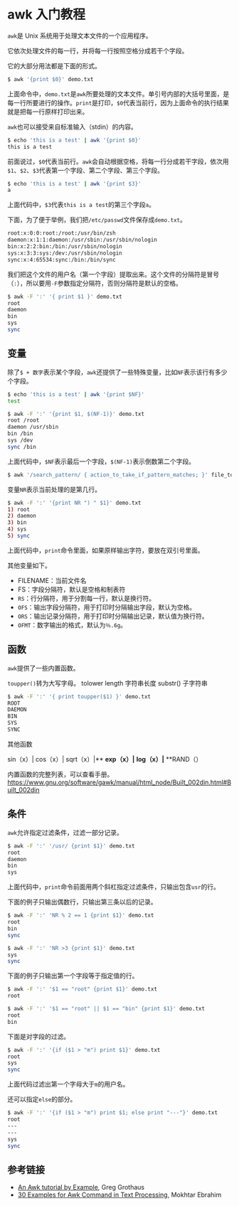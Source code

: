# awk 入门教程

`awk`是 Unix 系统用于处理文本文件的一个应用程序。

它依次处理文件的每一行，并将每一行按照空格分成若干个字段。

它的大部分用法都是下面的形式。

```bash
$ awk '{print $0}' demo.txt
```

上面命令中，`demo.txt`是`awk`所要处理的文本文件。单引号内部的大括号里面，是每一行所要进行的操作。`print`是打印，`$0`代表当前行，因为上面命令的执行结果就是把每一行原样打印出来。

`awk`也可以接受来自标准输入（stdin）的内容。

```bash
$ echo 'this is a test' | awk '{print $0}'
this is a test
```

前面说过，`$0`代表当前行。`awk`会自动根据空格，将每一行分成若干字段，依次用`$1`、`$2`、`$3`代表第一个字段、第二个字段、第三个字段。

```bash
$ echo 'this is a test' | awk '{print $3}'
a
```

上面代码中，`$3`代表`this is a test`的第三个字段`a`。

下面，为了便于举例，我们把`/etc/passwd`文件保存成`demo.txt`。

```bash
root:x:0:0:root:/root:/usr/bin/zsh
daemon:x:1:1:daemon:/usr/sbin:/usr/sbin/nologin
bin:x:2:2:bin:/bin:/usr/sbin/nologin
sys:x:3:3:sys:/dev:/usr/sbin/nologin
sync:x:4:65534:sync:/bin:/bin/sync
```

我们把这个文件的用户名（第一个字段）提取出来。这个文件的分隔符是冒号（`:`），所以要用`-F`参数指定分隔符，否则分隔符是默认的空格。

```bash
$ awk -F ':' '{ print $1 }' demo.txt
root
daemon
bin
sys
sync
```

## 变量

除了`$ + 数字`表示某个字段，`awk`还提供了一些特殊变量，比如`NF`表示该行有多少个字段。

```bash
$ echo 'this is a test' | awk '{print $NF}'
test

$ awk -F ':' '{print $1, $(NF-1)}' demo.txt
root /root
daemon /usr/sbin
bin /bin
sys /dev
sync /bin
```

上面代码中，`$NF`表示最后一个字段，`$(NF-1)`表示倒数第二个字段。

```bash
$ awk '/search_pattern/ { action_to_take_if_pattern_matches; }' file_to_parse
```

变量`NR`表示当前处理的是第几行。

```bash
$ awk -F ':' '{print NR ") " $1}' demo.txt
1) root
2) daemon
3) bin
4) sys
5) sync
```

上面代码中，`print`命令里面，如果原样输出字符，要放在双引号里面。

其他变量如下。

- FILENAME：当前文件名
- FS：字段分隔符，默认是空格和制表符
- `RS`：行分隔符，用于分割每一行，默认是换行符。
- `OFS`：输出字段分隔符，用于打印时分隔输出字段，默认为空格。
- `ORS`：输出记录分隔符，用于打印时分隔输出记录，默认值为换行符。
- `OFMT`：数字输出的格式，默认为`％.6g`。

## 函数

 `awk`提供了一些内置函数。

`toupper()`转为大写字母。
tolower
length 字符串长度
substr() 子字符串

```bash
$ awk -F ':' '{ print toupper($1) }' demo.txt
ROOT
DAEMON
BIN
SYS
SYNC
```

其他函数

sin（x）| cos（x）| sqrt（x）|** **exp（x）|** **log（x）|** **RAND（）

内置函数的完整列表，可以查看手册。https://www.gnu.org/software/gawk/manual/html_node/Built_002din.html#Built_002din

## 条件

`awk`允许指定过滤条件，过滤一部分记录。

```bash
$ awk -F ':' '/usr/ {print $1}' demo.txt
root
daemon
bin
sys
```

上面代码中，`print`命令前面用两个斜杠指定过滤条件，只输出包含`usr`的行。

下面的例子只输出偶数行，只输出第三条以后的记录。

```bash
$ awk -F ':' 'NR % 2 == 1 {print $1}' demo.txt
root
bin
sync

$ awk -F ':' 'NR >3 {print $1}' demo.txt
sys
sync
```

下面的例子只输出第一个字段等于指定值的行。

```bash
$ awk -F ':' '$1 == "root" {print $1}' demo.txt
root

$ awk -F ':' '$1 == "root" || $1 == "bin" {print $1}' demo.txt
root
bin
```

下面是对字段的过滤。

```bash
$ awk -F ':' '{if ($1 > "m") print $1}' demo.txt
root
sys
sync
```

上面代码过滤出第一个字母大于`m`的用户名。

还可以指定`else`的部分。

```bash
$ awk -F ':' '{if ($1 > "m") print $1; else print "---"}' demo.txt
root
---
---
sys
sync
```

## 参考链接

- [An Awk tutorial by Example](https://gregable.com/2010/09/why-you-should-know-just-little-awk.html), Greg Grothaus
- [30 Examples for Awk Command in Text Processing](https://likegeeks.com/awk-command/), Mokhtar Ebrahim





